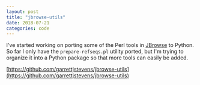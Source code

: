 ```yaml
---
layout: post
title: "jbrowse-utils"
date: 2018-07-21
categories: code
---
```


I've started working on porting some of the Perl tools in
[JBrowse](https://github.com/GMOD/jbrowse) to Python. So far I only have the
`prepare-refseqs.pl` utility ported, but I'm trying to organize it into a
Python package so that more tools can easily be added.

[https://github.com/garrettjstevens/jbrowse-utils](https://github.com/garrettjstevens/jbrowse-utils)
